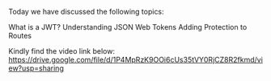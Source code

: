 Today we have discussed the following topics:

What is a JWT? Understanding JSON Web Tokens
Adding Protection to Routes

Kindly find the video link below:
https://drive.google.com/file/d/1P4MpRzK9OOi6cUs35tVY0RjCZ8R2fkmd/view?usp=sharing
